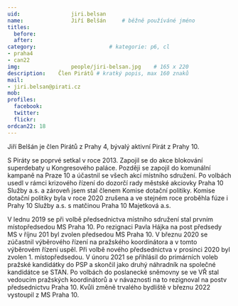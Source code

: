 ```yaml
---
uid:                jiri.belsan
name:               Jiří Belšán  	# běžně používáné jméno
titles:
  before:
  after:
category:                       # kategorie: p6, cl
- praha4
- can22
img: 		        people/jiri-belsan.jpg    # 165 x 220
description:    Člen Pirátů # kratký popis, max 160 znaků
mail:
- jiri.belsan@pirati.cz
mob:			
profiles:
  facebook:
  twitter: 
  flickr: 
ordcan22: 18
---
```

Jiří Belšán je člen Pirátů z Prahy 4, bývalý aktivní Pirát z Prahy 10.

S Piráty se poprvé setkal v roce 2013. Zapojil se do akce blokování superdebaty u Kongresového paláce. Později se zapojil do komunální kampaně na Praze 10 a účastnil se všech akcí místního sdružení. Po volbách usedl v rámci krizového řízení do dozorčí rady městské akciovky Praha 10 Služby a.s. a zároveň jsem stal členem Komise dotační politiky. Komise dotační politiky byla v roce 2020 zrušena a ve stejném roce proběhla fúze i Prahy 10 Služby a.s. s matčinou Praha 10 Majetková a.s. 

V lednu 2019 se při volbě předsednictva místního sdružení stal prvním místopředsedou MS Praha 10. Po rezignaci Pavla Hájka na post předsedy MS v říjnu 201 byl zvolen předsedou MS Praha 10. V březnu 2020 se zúčastnil výběrového řízení na pražského koordinátora a v tomto výběrovém řízení uspěl. Při volbě nového předsednictva v prosinci 2020 byl zvolen 1. místopředsedou. V únoru 2021 se přihlásil do primárních voleb pražské kandidátky do PSP a skončil jako druhý náhradník na společné kandidátce se STAN. Po volbách do poslanecké sněmovny se ve VŘ stal vedoucím pražských koordinátorů a v návaznosti na to rezignoval na postv předsednictvu Praha 10. Kvůli změně trvalého bydliště v březnu 2022 vystoupil z MS Praha 10.
